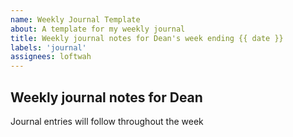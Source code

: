 ```yaml
---
name: Weekly Journal Template
about: A template for my weekly journal
title: Weekly journal notes for Dean's week ending {{ date }}
labels: 'journal'
assignees: loftwah
---
```


## Weekly journal notes for Dean

Journal entries will follow throughout the week
